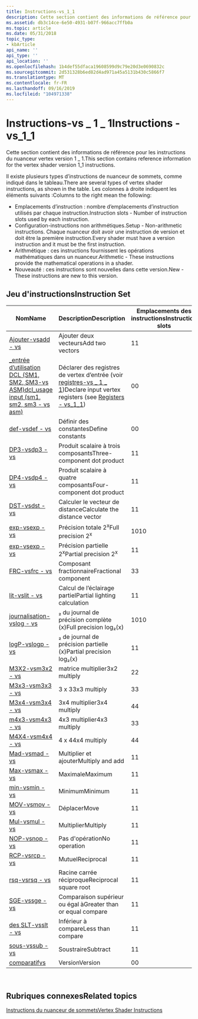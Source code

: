 ```yaml
---
title: Instructions-vs_1_1
description: Cette section contient des informations de référence pour les instructions du nuanceur vertex version 1 \_ 1.
ms.assetid: db3c14ce-6e50-4931-b07f-966acc7ffb0a
ms.topic: article
ms.date: 05/31/2018
topic_type:
- kbArticle
api_name: ''
api_type: ''
api_location: ''
ms.openlocfilehash: 1b4def55dfaca19608599d9c79e20d3e0690832c
ms.sourcegitcommit: 2d531328b6ed82d4ad971a45a5131b430c5866f7
ms.translationtype: MT
ms.contentlocale: fr-FR
ms.lasthandoff: 09/16/2019
ms.locfileid: "104971338"
---
```

# <a name="instructions---vs_1_1"></a><span data-ttu-id="31368-103">Instructions-vs \_ 1 \_ 1</span><span class="sxs-lookup"><span data-stu-id="31368-103">Instructions - vs\_1\_1</span></span>

<span data-ttu-id="31368-104">Cette section contient des informations de référence pour les instructions du nuanceur vertex version 1 \_ 1.</span><span class="sxs-lookup"><span data-stu-id="31368-104">This section contains reference information for the vertex shader version 1\_1 instructions.</span></span>

<span data-ttu-id="31368-105">Il existe plusieurs types d’instructions de nuanceur de sommets, comme indiqué dans le tableau.</span><span class="sxs-lookup"><span data-stu-id="31368-105">There are several types of vertex shader instructions, as shown in the table.</span></span> <span data-ttu-id="31368-106">Les colonnes à droite indiquent les éléments suivants :</span><span class="sxs-lookup"><span data-stu-id="31368-106">Columns to the right mean the following:</span></span>

-   <span data-ttu-id="31368-107">Emplacements d’instruction : nombre d’emplacements d’instruction utilisés par chaque instruction.</span><span class="sxs-lookup"><span data-stu-id="31368-107">Instruction slots - Number of instruction slots used by each instruction.</span></span>
-   <span data-ttu-id="31368-108">Configuration-instructions non arithmétiques.</span><span class="sxs-lookup"><span data-stu-id="31368-108">Setup - Non-arithmetic instructions.</span></span> <span data-ttu-id="31368-109">Chaque nuanceur doit avoir une instruction de version et doit être la première instruction.</span><span class="sxs-lookup"><span data-stu-id="31368-109">Every shader must have a version instruction and it must be the first instruction.</span></span>
-   <span data-ttu-id="31368-110">Arithmétique : ces instructions fournissent les opérations mathématiques dans un nuanceur.</span><span class="sxs-lookup"><span data-stu-id="31368-110">Arithmetic - These instructions provide the mathematical operations in a shader.</span></span>
-   <span data-ttu-id="31368-111">Nouveauté : ces instructions sont nouvelles dans cette version.</span><span class="sxs-lookup"><span data-stu-id="31368-111">New - These instructions are new to this version.</span></span>

## <a name="instruction-set"></a><span data-ttu-id="31368-112">Jeu d'instructions</span><span class="sxs-lookup"><span data-stu-id="31368-112">Instruction Set</span></span>



| <span data-ttu-id="31368-113">Nom</span><span class="sxs-lookup"><span data-stu-id="31368-113">Name</span></span>                                                                           | <span data-ttu-id="31368-114">Description</span><span class="sxs-lookup"><span data-stu-id="31368-114">Description</span></span>                                                                                                     | <span data-ttu-id="31368-115">Emplacements des instructions</span><span class="sxs-lookup"><span data-stu-id="31368-115">Instruction slots</span></span> | <span data-ttu-id="31368-116">Programme d’installation</span><span class="sxs-lookup"><span data-stu-id="31368-116">Setup</span></span> | <span data-ttu-id="31368-117">Arithmétique</span><span class="sxs-lookup"><span data-stu-id="31368-117">Arithmetic</span></span> | <span data-ttu-id="31368-118">Nouveau</span><span class="sxs-lookup"><span data-stu-id="31368-118">New</span></span> |
|--------------------------------------------------------------------------------|-----------------------------------------------------------------------------------------------------------------|-------------------|-------|------------|-----|
| [<span data-ttu-id="31368-119">Ajouter-vs</span><span class="sxs-lookup"><span data-stu-id="31368-119">add - vs</span></span>](add---vs.md)                                                       | <span data-ttu-id="31368-120">Ajouter deux vecteurs</span><span class="sxs-lookup"><span data-stu-id="31368-120">Add two vectors</span></span>                                                                                                 | <span data-ttu-id="31368-121">1</span><span class="sxs-lookup"><span data-stu-id="31368-121">1</span></span>                 |       | <span data-ttu-id="31368-122">x</span><span class="sxs-lookup"><span data-stu-id="31368-122">x</span></span>          | <span data-ttu-id="31368-123">x</span><span class="sxs-lookup"><span data-stu-id="31368-123">x</span></span>   |
| [<span data-ttu-id="31368-124">\_entrée d’utilisation DCL (SM1, SM2, SM3-vs ASM)</span><span class="sxs-lookup"><span data-stu-id="31368-124">dcl\_usage input (sm1, sm2, sm3 - vs asm)</span></span>](dcl-usage-input-register---vs.md) | <span data-ttu-id="31368-125">Déclarer des registres de vertex d’entrée (voir [registres-vs \_ 1 \_ 1](dx9-graphics-reference-asm-vs-registers-vs-1-1.md))</span><span class="sxs-lookup"><span data-stu-id="31368-125">Declare input vertex registers (see [Registers - vs\_1\_1](dx9-graphics-reference-asm-vs-registers-vs-1-1.md))</span></span> | <span data-ttu-id="31368-126">0</span><span class="sxs-lookup"><span data-stu-id="31368-126">0</span></span>                 | <span data-ttu-id="31368-127">x</span><span class="sxs-lookup"><span data-stu-id="31368-127">x</span></span>     |            | <span data-ttu-id="31368-128">x</span><span class="sxs-lookup"><span data-stu-id="31368-128">x</span></span>   |
| [<span data-ttu-id="31368-129">def-vs</span><span class="sxs-lookup"><span data-stu-id="31368-129">def - vs</span></span>](def---vs.md)                                                       | <span data-ttu-id="31368-130">Définir des constantes</span><span class="sxs-lookup"><span data-stu-id="31368-130">Define constants</span></span>                                                                                                | <span data-ttu-id="31368-131">0</span><span class="sxs-lookup"><span data-stu-id="31368-131">0</span></span>                 | <span data-ttu-id="31368-132">x</span><span class="sxs-lookup"><span data-stu-id="31368-132">x</span></span>     |            | <span data-ttu-id="31368-133">x</span><span class="sxs-lookup"><span data-stu-id="31368-133">x</span></span>   |
| [<span data-ttu-id="31368-134">DP3-vs</span><span class="sxs-lookup"><span data-stu-id="31368-134">dp3 - vs</span></span>](dp3---vs.md)                                                       | <span data-ttu-id="31368-135">Produit scalaire à trois composants</span><span class="sxs-lookup"><span data-stu-id="31368-135">Three-component dot product</span></span>                                                                                     | <span data-ttu-id="31368-136">1</span><span class="sxs-lookup"><span data-stu-id="31368-136">1</span></span>                 |       | <span data-ttu-id="31368-137">x</span><span class="sxs-lookup"><span data-stu-id="31368-137">x</span></span>          | <span data-ttu-id="31368-138">x</span><span class="sxs-lookup"><span data-stu-id="31368-138">x</span></span>   |
| [<span data-ttu-id="31368-139">DP4-vs</span><span class="sxs-lookup"><span data-stu-id="31368-139">dp4 - vs</span></span>](dp4---vs.md)                                                       | <span data-ttu-id="31368-140">Produit scalaire à quatre composants</span><span class="sxs-lookup"><span data-stu-id="31368-140">Four-component dot product</span></span>                                                                                      | <span data-ttu-id="31368-141">1</span><span class="sxs-lookup"><span data-stu-id="31368-141">1</span></span>                 |       | <span data-ttu-id="31368-142">x</span><span class="sxs-lookup"><span data-stu-id="31368-142">x</span></span>          | <span data-ttu-id="31368-143">x</span><span class="sxs-lookup"><span data-stu-id="31368-143">x</span></span>   |
| [<span data-ttu-id="31368-144">DST-vs</span><span class="sxs-lookup"><span data-stu-id="31368-144">dst - vs</span></span>](dst---vs.md)                                                       | <span data-ttu-id="31368-145">Calculer le vecteur de distance</span><span class="sxs-lookup"><span data-stu-id="31368-145">Calculate the distance vector</span></span>                                                                                   | <span data-ttu-id="31368-146">1</span><span class="sxs-lookup"><span data-stu-id="31368-146">1</span></span>                 |       | <span data-ttu-id="31368-147">x</span><span class="sxs-lookup"><span data-stu-id="31368-147">x</span></span>          | <span data-ttu-id="31368-148">x</span><span class="sxs-lookup"><span data-stu-id="31368-148">x</span></span>   |
| [<span data-ttu-id="31368-149">exp-vs</span><span class="sxs-lookup"><span data-stu-id="31368-149">exp - vs</span></span>](exp---vs.md)                                                       | <span data-ttu-id="31368-150">Précision totale 2<sup>x</sup></span><span class="sxs-lookup"><span data-stu-id="31368-150">Full precision 2<sup>x</sup></span></span>                                                                                    | <span data-ttu-id="31368-151">10</span><span class="sxs-lookup"><span data-stu-id="31368-151">10</span></span>                |       | <span data-ttu-id="31368-152">x</span><span class="sxs-lookup"><span data-stu-id="31368-152">x</span></span>          | <span data-ttu-id="31368-153">x</span><span class="sxs-lookup"><span data-stu-id="31368-153">x</span></span>   |
| [<span data-ttu-id="31368-154">exp-vs</span><span class="sxs-lookup"><span data-stu-id="31368-154">exp - vs</span></span>](exp---vs.md)                                                       | <span data-ttu-id="31368-155">Précision partielle 2<sup>x</sup></span><span class="sxs-lookup"><span data-stu-id="31368-155">Partial precision 2<sup>x</sup></span></span>                                                                                 | <span data-ttu-id="31368-156">1</span><span class="sxs-lookup"><span data-stu-id="31368-156">1</span></span>                 |       | <span data-ttu-id="31368-157">x</span><span class="sxs-lookup"><span data-stu-id="31368-157">x</span></span>          | <span data-ttu-id="31368-158">x</span><span class="sxs-lookup"><span data-stu-id="31368-158">x</span></span>   |
| [<span data-ttu-id="31368-159">FRC-vs</span><span class="sxs-lookup"><span data-stu-id="31368-159">frc - vs</span></span>](frc---vs.md)                                                       | <span data-ttu-id="31368-160">Composant fractionnaire</span><span class="sxs-lookup"><span data-stu-id="31368-160">Fractional component</span></span>                                                                                            | <span data-ttu-id="31368-161">3</span><span class="sxs-lookup"><span data-stu-id="31368-161">3</span></span>                 |       | <span data-ttu-id="31368-162">x</span><span class="sxs-lookup"><span data-stu-id="31368-162">x</span></span>          | <span data-ttu-id="31368-163">x</span><span class="sxs-lookup"><span data-stu-id="31368-163">x</span></span>   |
| [<span data-ttu-id="31368-164">lit-vs</span><span class="sxs-lookup"><span data-stu-id="31368-164">lit - vs</span></span>](lit---vs.md)                                                       | <span data-ttu-id="31368-165">Calcul de l’éclairage partiel</span><span class="sxs-lookup"><span data-stu-id="31368-165">Partial lighting calculation</span></span>                                                                                    | <span data-ttu-id="31368-166">1</span><span class="sxs-lookup"><span data-stu-id="31368-166">1</span></span>                 |       | <span data-ttu-id="31368-167">x</span><span class="sxs-lookup"><span data-stu-id="31368-167">x</span></span>          | <span data-ttu-id="31368-168">x</span><span class="sxs-lookup"><span data-stu-id="31368-168">x</span></span>   |
| [<span data-ttu-id="31368-169">journalisation-vs</span><span class="sxs-lookup"><span data-stu-id="31368-169">log - vs</span></span>](log---vs.md)                                                       | <span data-ttu-id="31368-170">₂ du journal de précision complète (x)</span><span class="sxs-lookup"><span data-stu-id="31368-170">Full precision log₂(x)</span></span>                                                                                          | <span data-ttu-id="31368-171">10</span><span class="sxs-lookup"><span data-stu-id="31368-171">10</span></span>                |       | <span data-ttu-id="31368-172">x</span><span class="sxs-lookup"><span data-stu-id="31368-172">x</span></span>          | <span data-ttu-id="31368-173">x</span><span class="sxs-lookup"><span data-stu-id="31368-173">x</span></span>   |
| [<span data-ttu-id="31368-174">logP-vs</span><span class="sxs-lookup"><span data-stu-id="31368-174">logp - vs</span></span>](logp---vs.md)                                                     | <span data-ttu-id="31368-175">₂ de journal de précision partielle (x)</span><span class="sxs-lookup"><span data-stu-id="31368-175">Partial precision log₂(x)</span></span>                                                                                       | <span data-ttu-id="31368-176">1</span><span class="sxs-lookup"><span data-stu-id="31368-176">1</span></span>                 |       | <span data-ttu-id="31368-177">x</span><span class="sxs-lookup"><span data-stu-id="31368-177">x</span></span>          | <span data-ttu-id="31368-178">x</span><span class="sxs-lookup"><span data-stu-id="31368-178">x</span></span>   |
| [<span data-ttu-id="31368-179">M3X2-vs</span><span class="sxs-lookup"><span data-stu-id="31368-179">m3x2 - vs</span></span>](m3x2---vs.md)                                                     | <span data-ttu-id="31368-180">matrice multiplier</span><span class="sxs-lookup"><span data-stu-id="31368-180">3x2 multiply</span></span>                                                                                                    | <span data-ttu-id="31368-181">2</span><span class="sxs-lookup"><span data-stu-id="31368-181">2</span></span>                 |       | <span data-ttu-id="31368-182">x</span><span class="sxs-lookup"><span data-stu-id="31368-182">x</span></span>          | <span data-ttu-id="31368-183">x</span><span class="sxs-lookup"><span data-stu-id="31368-183">x</span></span>   |
| [<span data-ttu-id="31368-184">M3x3-vs</span><span class="sxs-lookup"><span data-stu-id="31368-184">m3x3 - vs</span></span>](m3x3---vs.md)                                                     | <span data-ttu-id="31368-185">3 x 3</span><span class="sxs-lookup"><span data-stu-id="31368-185">3x3 multiply</span></span>                                                                                                    | <span data-ttu-id="31368-186">3</span><span class="sxs-lookup"><span data-stu-id="31368-186">3</span></span>                 |       | <span data-ttu-id="31368-187">x</span><span class="sxs-lookup"><span data-stu-id="31368-187">x</span></span>          | <span data-ttu-id="31368-188">x</span><span class="sxs-lookup"><span data-stu-id="31368-188">x</span></span>   |
| [<span data-ttu-id="31368-189">M3x4-vs</span><span class="sxs-lookup"><span data-stu-id="31368-189">m3x4 - vs</span></span>](m3x4---vs.md)                                                     | <span data-ttu-id="31368-190">3x4 multiplier</span><span class="sxs-lookup"><span data-stu-id="31368-190">3x4 multiply</span></span>                                                                                                    | <span data-ttu-id="31368-191">4</span><span class="sxs-lookup"><span data-stu-id="31368-191">4</span></span>                 |       | <span data-ttu-id="31368-192">x</span><span class="sxs-lookup"><span data-stu-id="31368-192">x</span></span>          | <span data-ttu-id="31368-193">x</span><span class="sxs-lookup"><span data-stu-id="31368-193">x</span></span>   |
| [<span data-ttu-id="31368-194">m4x3-vs</span><span class="sxs-lookup"><span data-stu-id="31368-194">m4x3 - vs</span></span>](m4x3---vs.md)                                                     | <span data-ttu-id="31368-195">4x3 multiplier</span><span class="sxs-lookup"><span data-stu-id="31368-195">4x3 multiply</span></span>                                                                                                    | <span data-ttu-id="31368-196">3</span><span class="sxs-lookup"><span data-stu-id="31368-196">3</span></span>                 |       | <span data-ttu-id="31368-197">x</span><span class="sxs-lookup"><span data-stu-id="31368-197">x</span></span>          | <span data-ttu-id="31368-198">x</span><span class="sxs-lookup"><span data-stu-id="31368-198">x</span></span>   |
| [<span data-ttu-id="31368-199">M4X4-vs</span><span class="sxs-lookup"><span data-stu-id="31368-199">m4x4 - vs</span></span>](m4x4---vs.md)                                                     | <span data-ttu-id="31368-200">4 x 4</span><span class="sxs-lookup"><span data-stu-id="31368-200">4x4 multiply</span></span>                                                                                                    | <span data-ttu-id="31368-201">4</span><span class="sxs-lookup"><span data-stu-id="31368-201">4</span></span>                 |       | <span data-ttu-id="31368-202">x</span><span class="sxs-lookup"><span data-stu-id="31368-202">x</span></span>          | <span data-ttu-id="31368-203">x</span><span class="sxs-lookup"><span data-stu-id="31368-203">x</span></span>   |
| [<span data-ttu-id="31368-204">Mad-vs</span><span class="sxs-lookup"><span data-stu-id="31368-204">mad - vs</span></span>](mad---vs.md)                                                       | <span data-ttu-id="31368-205">Multiplier et ajouter</span><span class="sxs-lookup"><span data-stu-id="31368-205">Multiply and add</span></span>                                                                                                | <span data-ttu-id="31368-206">1</span><span class="sxs-lookup"><span data-stu-id="31368-206">1</span></span>                 |       | <span data-ttu-id="31368-207">x</span><span class="sxs-lookup"><span data-stu-id="31368-207">x</span></span>          | <span data-ttu-id="31368-208">x</span><span class="sxs-lookup"><span data-stu-id="31368-208">x</span></span>   |
| [<span data-ttu-id="31368-209">Max-vs</span><span class="sxs-lookup"><span data-stu-id="31368-209">max - vs</span></span>](max---vs.md)                                                       | <span data-ttu-id="31368-210">Maximale</span><span class="sxs-lookup"><span data-stu-id="31368-210">Maximum</span></span>                                                                                                         | <span data-ttu-id="31368-211">1</span><span class="sxs-lookup"><span data-stu-id="31368-211">1</span></span>                 |       | <span data-ttu-id="31368-212">x</span><span class="sxs-lookup"><span data-stu-id="31368-212">x</span></span>          | <span data-ttu-id="31368-213">x</span><span class="sxs-lookup"><span data-stu-id="31368-213">x</span></span>   |
| [<span data-ttu-id="31368-214">min-vs</span><span class="sxs-lookup"><span data-stu-id="31368-214">min - vs</span></span>](min---vs.md)                                                       | <span data-ttu-id="31368-215">Minimum</span><span class="sxs-lookup"><span data-stu-id="31368-215">Minimum</span></span>                                                                                                         | <span data-ttu-id="31368-216">1</span><span class="sxs-lookup"><span data-stu-id="31368-216">1</span></span>                 |       | <span data-ttu-id="31368-217">x</span><span class="sxs-lookup"><span data-stu-id="31368-217">x</span></span>          | <span data-ttu-id="31368-218">x</span><span class="sxs-lookup"><span data-stu-id="31368-218">x</span></span>   |
| [<span data-ttu-id="31368-219">MOV-vs</span><span class="sxs-lookup"><span data-stu-id="31368-219">mov - vs</span></span>](mov---vs.md)                                                       | <span data-ttu-id="31368-220">Déplacer</span><span class="sxs-lookup"><span data-stu-id="31368-220">Move</span></span>                                                                                                            | <span data-ttu-id="31368-221">1</span><span class="sxs-lookup"><span data-stu-id="31368-221">1</span></span>                 |       | <span data-ttu-id="31368-222">x</span><span class="sxs-lookup"><span data-stu-id="31368-222">x</span></span>          | <span data-ttu-id="31368-223">x</span><span class="sxs-lookup"><span data-stu-id="31368-223">x</span></span>   |
| [<span data-ttu-id="31368-224">Mul-vs</span><span class="sxs-lookup"><span data-stu-id="31368-224">mul - vs</span></span>](mul---vs.md)                                                       | <span data-ttu-id="31368-225">Multiplier</span><span class="sxs-lookup"><span data-stu-id="31368-225">Multiply</span></span>                                                                                                        | <span data-ttu-id="31368-226">1</span><span class="sxs-lookup"><span data-stu-id="31368-226">1</span></span>                 |       | <span data-ttu-id="31368-227">x</span><span class="sxs-lookup"><span data-stu-id="31368-227">x</span></span>          | <span data-ttu-id="31368-228">x</span><span class="sxs-lookup"><span data-stu-id="31368-228">x</span></span>   |
| [<span data-ttu-id="31368-229">NOP-vs</span><span class="sxs-lookup"><span data-stu-id="31368-229">nop - vs</span></span>](nop---vs.md)                                                       | <span data-ttu-id="31368-230">Pas d'opération</span><span class="sxs-lookup"><span data-stu-id="31368-230">No operation</span></span>                                                                                                    | <span data-ttu-id="31368-231">1</span><span class="sxs-lookup"><span data-stu-id="31368-231">1</span></span>                 |       | <span data-ttu-id="31368-232">x</span><span class="sxs-lookup"><span data-stu-id="31368-232">x</span></span>          | <span data-ttu-id="31368-233">x</span><span class="sxs-lookup"><span data-stu-id="31368-233">x</span></span>   |
| [<span data-ttu-id="31368-234">RCP-vs</span><span class="sxs-lookup"><span data-stu-id="31368-234">rcp - vs</span></span>](rcp---vs.md)                                                       | <span data-ttu-id="31368-235">Mutuel</span><span class="sxs-lookup"><span data-stu-id="31368-235">Reciprocal</span></span>                                                                                                      | <span data-ttu-id="31368-236">1</span><span class="sxs-lookup"><span data-stu-id="31368-236">1</span></span>                 |       | <span data-ttu-id="31368-237">x</span><span class="sxs-lookup"><span data-stu-id="31368-237">x</span></span>          | <span data-ttu-id="31368-238">x</span><span class="sxs-lookup"><span data-stu-id="31368-238">x</span></span>   |
| [<span data-ttu-id="31368-239">rsq-vs</span><span class="sxs-lookup"><span data-stu-id="31368-239">rsq - vs</span></span>](rsq---vs.md)                                                       | <span data-ttu-id="31368-240">Racine carrée réciproque</span><span class="sxs-lookup"><span data-stu-id="31368-240">Reciprocal square root</span></span>                                                                                          | <span data-ttu-id="31368-241">1</span><span class="sxs-lookup"><span data-stu-id="31368-241">1</span></span>                 |       | <span data-ttu-id="31368-242">x</span><span class="sxs-lookup"><span data-stu-id="31368-242">x</span></span>          | <span data-ttu-id="31368-243">x</span><span class="sxs-lookup"><span data-stu-id="31368-243">x</span></span>   |
| [<span data-ttu-id="31368-244">SGE-vs</span><span class="sxs-lookup"><span data-stu-id="31368-244">sge - vs</span></span>](sge---vs.md)                                                       | <span data-ttu-id="31368-245">Comparaison supérieur ou égal à</span><span class="sxs-lookup"><span data-stu-id="31368-245">Greater than or equal compare</span></span>                                                                                   | <span data-ttu-id="31368-246">1</span><span class="sxs-lookup"><span data-stu-id="31368-246">1</span></span>                 |       | <span data-ttu-id="31368-247">x</span><span class="sxs-lookup"><span data-stu-id="31368-247">x</span></span>          | <span data-ttu-id="31368-248">x</span><span class="sxs-lookup"><span data-stu-id="31368-248">x</span></span>   |
| [<span data-ttu-id="31368-249">des SLT-vs</span><span class="sxs-lookup"><span data-stu-id="31368-249">slt - vs</span></span>](slt---vs.md)                                                       | <span data-ttu-id="31368-250">Inférieur à compare</span><span class="sxs-lookup"><span data-stu-id="31368-250">Less than compare</span></span>                                                                                               | <span data-ttu-id="31368-251">1</span><span class="sxs-lookup"><span data-stu-id="31368-251">1</span></span>                 |       | <span data-ttu-id="31368-252">x</span><span class="sxs-lookup"><span data-stu-id="31368-252">x</span></span>          | <span data-ttu-id="31368-253">x</span><span class="sxs-lookup"><span data-stu-id="31368-253">x</span></span>   |
| [<span data-ttu-id="31368-254">sous-vs</span><span class="sxs-lookup"><span data-stu-id="31368-254">sub - vs</span></span>](sub---vs.md)                                                       | <span data-ttu-id="31368-255">Soustraire</span><span class="sxs-lookup"><span data-stu-id="31368-255">Subtract</span></span>                                                                                                        | <span data-ttu-id="31368-256">1</span><span class="sxs-lookup"><span data-stu-id="31368-256">1</span></span>                 |       | <span data-ttu-id="31368-257">x</span><span class="sxs-lookup"><span data-stu-id="31368-257">x</span></span>          | <span data-ttu-id="31368-258">x</span><span class="sxs-lookup"><span data-stu-id="31368-258">x</span></span>   |
| [<span data-ttu-id="31368-259">comparatif</span><span class="sxs-lookup"><span data-stu-id="31368-259">vs</span></span>](vs---vs.md)                                                              | <span data-ttu-id="31368-260">Version</span><span class="sxs-lookup"><span data-stu-id="31368-260">Version</span></span>                                                                                                         | <span data-ttu-id="31368-261">0</span><span class="sxs-lookup"><span data-stu-id="31368-261">0</span></span>                 | <span data-ttu-id="31368-262">x</span><span class="sxs-lookup"><span data-stu-id="31368-262">x</span></span>     |            | <span data-ttu-id="31368-263">x</span><span class="sxs-lookup"><span data-stu-id="31368-263">x</span></span>   |



 

## <a name="related-topics"></a><span data-ttu-id="31368-264">Rubriques connexes</span><span class="sxs-lookup"><span data-stu-id="31368-264">Related topics</span></span>

<dl> <dt>

[<span data-ttu-id="31368-265">Instructions du nuanceur de sommets</span><span class="sxs-lookup"><span data-stu-id="31368-265">Vertex Shader Instructions</span></span>](dx9-graphics-reference-asm-vs-instructions.md)
</dt> </dl>

 

 




